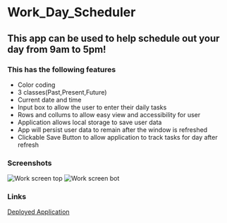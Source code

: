 # Work_Day_Scheduler

## This app can be used to help schedule out your day from 9am to 5pm!

### This has the following features

* Color coding 
* 3 classes(Past,Present,Future)
* Current date and time
* Input box to allow the user to enter their daily tasks
* Rows and collums to allow easy view and accessibility for user
* Application allows local storage to save user data
* App will persist user data to remain after the window is refreshed 
* Clickable Save Button to allow application to track tasks for day after refresh


### Screenshots
![Work screen top](https://user-images.githubusercontent.com/77699769/109599895-15b43680-7aea-11eb-9300-4746fd3735ef.PNG)
![Work screen bot](https://user-images.githubusercontent.com/77699769/109599899-18169080-7aea-11eb-82c4-a001d943323c.PNG)


### Links

[Deployed Application](<https://drae7299.github.io/Work_Day_Scheduler/>)